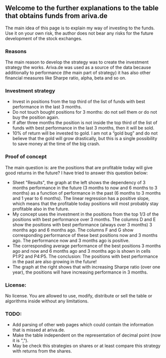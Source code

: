 ## Welcome to the further explanations to the table that obtains funds from ariva.de

The main idea of this page is to explain my way of investing to the funds. Use it on your own risk, the author does not bear any risks for the future development of the stock exchanges. 

### Reasons
The main reason to develop the strategy was to create the investment strategy the works. Ariva.de was used as a source of the data because additionally to performance (the main part of strategy) it has also other financial measures like Sharpe ratio, alpha, beta and so on.

### Investment strategy
- Invest in positions from the top third of the list of funds with best performance in the last 3 months.
- Do not touch bought positions for 3 months: do not sell them or do not buy the position again.
- If after three months the position is not inside the top third of the list of funds with best performance in the last 3 months, then it will be sold.
- 10% of return will be invested to gold. I am not a “gold bug” and do not believe that the gold will grow drastically, but this is a single possibility to save money at the time of the big crash.

### Proof of concept
The main question is: are the positions that are profitable today will give good returns in the future? I have tried to answer this question below:
- Sheet "Results", the graph at the left shows the dependency of 3 months performance in the future (3 months to now and 6 months to 3 months) as a function of performance in the past (6 months to 3 months  and 1 year to 6 months). The linear regression has a positive slope, which means that the profitable today positions will most probably stay profitable also in the future. 
- My concept uses the investment in the positions from the top 1/3 of the positions with best performance over 3 months. The columns D and E show the positions with best performance (always over 3 months) 3 months ago and 6 months ago. The columns F and G show corresponding performance of these best positions now and 3 months ago. The performance now and 3 months ago is positive. 
- The corresponding average performance of the best positions 3 months ago and now and 6 months ago and 3 months ago is shown in cells P1:P2 and P4:P5. The conclusion: The positions with best performance in the past are also growing in the future!
- The graph at the right shows that with increasing Sharpe ratio (over one year), the positions will have increasing performance in 3 months.

### License:
No license. You are allowed to use, modify, distribute or sell the table or algorithms inside without any limitations. 

### TODO:
- Add parsing of other web pages which could contain the information that is missed at ariva.de.
- Make the table independent on the representation of decimal point (now it is ",").
- May be check this strategies on shares or at least compare this strategy with returns from the shares.
